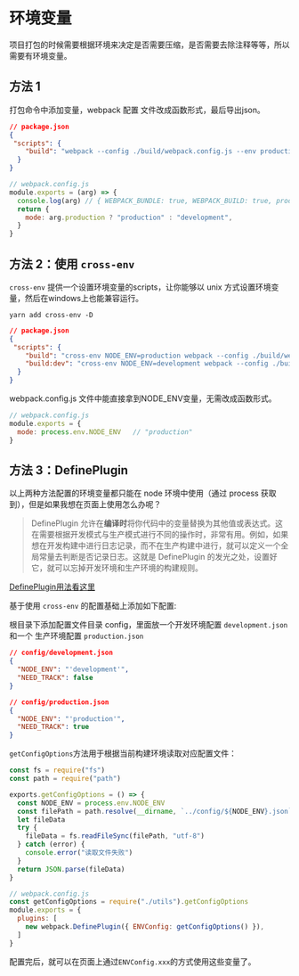 # 环境变量

项目打包的时候需要根据环境来决定是否需要压缩，是否需要去除注释等等，所以需要有环境变量。

## 方法 1

打包命令中添加变量，webpack 配置 文件改成函数形式，最后导出json。
```json
// package.json
{
 "scripts": {
    "build": "webpack --config ./build/webpack.config.js --env production=true"
  }
}
```
```js
// webpack.config.js
module.exports = (arg) => {
  console.log(arg) // { WEBPACK_BUNDLE: true, WEBPACK_BUILD: true, production: 'true' }
  return {
    mode: arg.production ? "production" : "development",
  }
}
```


## 方法 2：使用 `cross-env`

`cross-env` 提供一个设置环境变量的scripts，让你能够以 unix 方式设置环境变量，然后在windows上也能兼容运行。

`yarn add cross-env -D`

```json
// package.json
{
 "scripts": {
    "build": "cross-env NODE_ENV=production webpack --config ./build/webpack.config.js",
    "build:dev": "cross-env NODE_ENV=development webpack --config ./build/webpack.config.js",
  }
}
```
webpack.config.js 文件中能直接拿到NODE_ENV变量，无需改成函数形式。
```js
// webpack.config.js
module.exports = {
  mode: process.env.NODE_ENV   // "production"
}
```

## 方法 3：DefinePlugin

以上两种方法配置的环境变量都只能在 node 环境中使用（通过 process 获取到），但是如果我想在页面上使用怎么办呢？

> DefinePlugin 允许在**编译时**将你代码中的变量替换为其他值或表达式。这在需要根据开发模式与生产模式进行不同的操作时，非常有用。例如，如果想在开发构建中进行日志记录，而不在生产构建中进行，就可以定义一个全局常量去判断是否记录日志。这就是 DefinePlugin 的发光之处，设置好它，就可以忘掉开发环境和生产环境的构建规则。

[DefinePlugin用法看这里](https://webpack.docschina.org/plugins/define-plugin#root)

基于使用 `cross-env` 的配置基础上添加如下配置:

根目录下添加配置文件目录 config，里面放一个开发环境配置 `development.json` 和一个 生产环境配置 `production.json`
```json
// config/development.json
{
  "NODE_ENV": "'development'",
  "NEED_TRACK": false
}
```

```json
// config/production.json
{
  "NODE_ENV": "'production'",
  "NEED_TRACK": true
}
```

`getConfigOptions`方法用于根据当前构建环境读取对应配置文件：
```js
const fs = require("fs")
const path = require("path")

exports.getConfigOptions = () => {
  const NODE_ENV = process.env.NODE_ENV
  const filePath = path.resolve(__dirname, `../config/${NODE_ENV}.json`)
  let fileData
  try {
    fileData = fs.readFileSync(filePath, "utf-8")
  } catch (error) {
    console.error("读取文件失败")
  }
  return JSON.parse(fileData)
}
```

```js
// webpack.config.js
const getConfigOptions = require("./utils").getConfigOptions
module.exports = {
  plugins: [
    new webpack.DefinePlugin({ ENVConfig: getConfigOptions() }),
  ]
}
```
配置完后，就可以在页面上通过`ENVConfig.xxx`的方式使用这些变量了。
